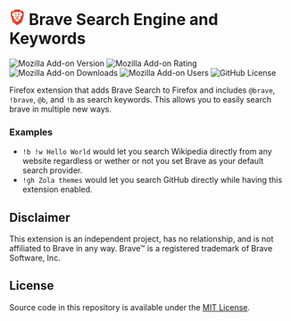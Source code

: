 <h1><img alt="Brave logo" src="icons/96x96.png" width="28" />
Brave Search Engine and Keywords</h1>

![Mozilla Add-on Version](https://img.shields.io/amo/v/%7B53c0f15a-a430-4d4f-ac91-caed0d516155%7D)
![Mozilla Add-on Rating](https://img.shields.io/amo/rating/%7B53c0f15a-a430-4d4f-ac91-caed0d516155%7D)
![Mozilla Add-on Downloads](https://img.shields.io/amo/dw/%7B53c0f15a-a430-4d4f-ac91-caed0d516155%7D)
![Mozilla Add-on Users](https://img.shields.io/amo/users/%7B53c0f15a-a430-4d4f-ac91-caed0d516155%7D)
![GitHub License](https://img.shields.io/github/license/semanticdata/firefox-brave-search)

Firefox extension that adds Brave Search to Firefox and includes `@brave`, `!brave`, `@b`, and `!b` as search keywords. This allows you to easily search brave in multiple new ways.

### Examples

- `!b !w Hello World` would let you search Wikipedia directly from any website regardless or wether or not you set Brave as your default search provider.
- `!gh Zola themes` would let you search GitHub directly while having this extension enabled.

## Disclaimer

This extension is an independent project, has no relationship, and is not affiliated to Brave in any way. Brave™ is a registered trademark of Brave Software, Inc.

## License

Source code in this repository is available under the [MIT License](LICENSE).
